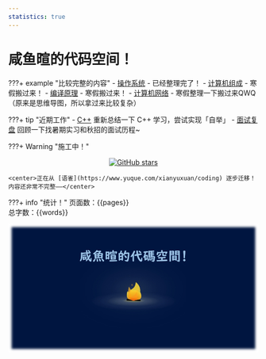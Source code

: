 ```yaml
---
statistics: true
---
```


# 咸鱼暄的代码空间！

???+ example "比较完整的内容"
    - [操作系统](核心知识/os/I_overview/1_intro/) - 已经整理完了！
    - [计算机组成](https://www.yuque.com/xianyuxuan/coding/co) - 寒假搬过来！
    - [编译原理](https://www.yuque.com/xianyuxuan/coding/compiler) - 寒假搬过来！
    - [计算机网络](https://www.yuque.com/xianyuxuan/coding/network) - 寒假整理一下搬过来QWQ （原来是思维导图，所以拿过来比较复杂）

???+ tip "近期工作"
    - [C++](cpp/cpp_restart/index.md) 重新总结一下 C++ 学习，尝试实现「自举」
    - [面试复盘](interviews/overview.md) 回顾一下找暑期实习和秋招的面试历程~

???+ Warning "施工中！"
    <center>[![GitHub stars](https://img.shields.io/github/stars/xuan-insr/xuan-insr.github.io.svg?style=social&label=Stars)](https://github.com/xuan-insr/xuan-insr.github.io)</center>

    <center>正在从 [语雀](https://www.yuque.com/xianyuxuan/coding) 逐步迁移！内容还非常不完整——</center>

???+ info "统计！"
    页面数：{{pages}}  
    总字数：{{words}}


<center><img src="index.assets/image.png" alt="image" style="zoom: 67%;" /></center>